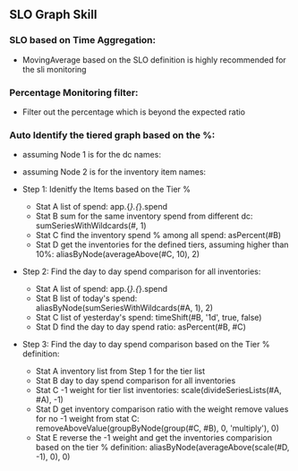 ## SLO Graph Skill

### SLO based on Time Aggregation:
* MovingAverage based on the SLO definition is highly recommended for the sli monitoring

### Percentage Monitoring filter:
* Filter out the percentage which is beyond the expected ratio

### Auto Identify the tiered graph based on the %:
* assuming Node 1 is for the dc names: 
* assuming Node 2 is for the inventory item names: 

* Step 1: Idenitfy the Items based on the Tier %
  * Stat A list of spend: app.{*}.{*}.spend
  * Stat B sum for the same inventory spend from different dc: sumSeriesWithWildcards(#, 1)
  * Stat C find the inventory spend % among all spend: asPercent(#B)
  * Stat D get the inventories for the defined tiers, assuming higher than 10%: aliasByNode(averageAbove(#C, 10), 2)

* Step 2: Find the day to day spend comparison for all inventories:
  * Stat A list of spend: app.{*}.{*}.spend
  * Stat B list of today's spend: aliasByNode(sumSeriesWithWildcards(#A, 1), 2)
  * Stat C list of yesterday's spend: timeShift(#B, '1d', true, false)
  * Stat D find the day to day spend ratio: asPercent(#B, #C)

* Step 3: Find the day to day spend comparison based on the Tier % definition:
  * Stat A inventory list from Step 1 for the tier list
  * Stat B day to day spend comparison for all inventories
  * Stat C -1 weight for tier list inventories: scale(divideSeriesLists(#A, #A), -1)
  * Stat D get inventory comparison ratio with the weight remove values for no -1 weight from stat C: removeAboveValue(groupByNode(group(#C, #B), 0, 'multiply'), 0)
  * Stat E reverse the -1 weight and get the inventories comparision based on the tier % definition: aliasByNode(averageAbove(scale(#D, -1), 0), 0)
  
  
